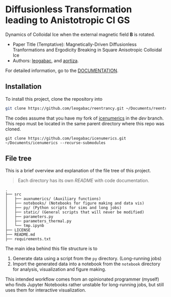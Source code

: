 # Diffusionless Transformation leading to Anistotropic CI GS

Dynamics of Colloidal Ice when the external magnetic field $\mathbf{B}$ is rotated.

- Paper Title (Temptative): Magnetically-Driven Diffusionless Tranformations and Ergodicity Breaking in Square Anisotropic Colloidal Ice
- Authors: [leogabac](https://github.com/leogabac/), and [aortiza](https://github.com/aortiza).

For detailed information, go to the [DOCUMENTATION](./docs/index.md).

## Installation
To install this project, clone the repository into 
```bash
git clone https://github.com/leogabac/reentrancy.git ~/Documents/reentrancy
```
The codes assume that you have my fork of [icenumerics](https://github.com/leogabac/icenumerics) in the _dev_ branch. This repo must be located in the same parent directory where this repo was cloned.
```
git clone https://github.com/leogabac/icenumerics.git ~/Documents/icenumerics --recurse-submodules
```

## File tree
This is a brief overview and explanation of the file tree of this project.
> Each directory has its own _README_ with code documentation.
```
.
├── src
│   ├── auxnumerics/ (Auxiliary functions)
│   ├── notebooks/ (Notebooks for figure making and data vis)
│   ├── py/ (Python scripts for sims and long jobs)
│   ├── static/ (General scripts that will never be modified)
│   ├── parameters.py
│   ├── parameters_thermal.py
│   └── tmp.ipynb
├── LICENSE
├── README.md
├── requirements.txt
```
 The main idea behind this file structure is to 
1. Generate data using a script from the `py` directory. (Long-running jobs)
2. Import the generated data into a notebook from the `notebook` directory for analysis, visualization and figure making.

This intended workflow comes from an opinionated programmer (myself) who finds Jupyter Notebooks rather unstable for long-running jobs, but still uses them for interactive visualization.





